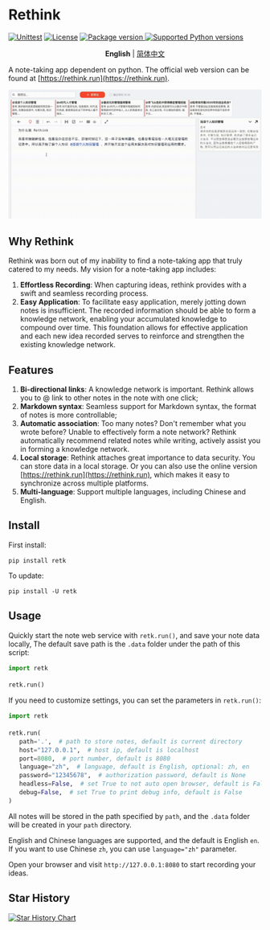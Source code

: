 # Rethink

[![Unittest](https://github.com/MorvanZhou/rethink/actions/workflows/python-app.yml/badge.svg)](https://github.com/MorvanZhou/rethink/actions/workflows/python-app.yml)
[![License](https://img.shields.io/github/license/MorvanZhou/rethink)](https://github.com/MorvanZhou/rethink/blob/master/LICENSE)
<a href="https://pypi.org/project/retk" target="_blank">
<img src="https://img.shields.io/pypi/v/retk?color=%2334D058&label=pypi%20package" alt="Package version">
</a>
<a href="https://pypi.org/project/retk" target="_blank">
<img src="https://img.shields.io/pypi/pyversions/retk.svg?color=%2334D058" alt="Supported Python versions">
</a>

<p align="center">
  <strong>English</strong> | <a href="README_ZH.md" target="_blank">简体中文</a>
</p>

A note-taking app dependent on python.
The official web version can be found at [https://rethink.run](https://rethink.run).

![demo](https://github.com/MorvanZhou/rethink/raw/main/img/demo.gif)

## Why Rethink

Rethink was born out of my inability to find a note-taking app that truly catered to my needs. My vision for a
note-taking app includes:

1. **Effortless Recording**: When capturing ideas, rethink provides with a swift and seamless recording process.
2. **Easy Application**: To facilitate easy application, merely jotting down notes is insufficient.
   The recorded information should be able to form a knowledge network,
   enabling your accumulated knowledge to compound over time.
   This foundation allows for effective application and each new idea recorded serves to reinforce
   and strengthen the existing knowledge network.

## Features

1. **Bi-directional links**: A knowledge network is important.
   Rethink allows you to @ link to other notes in the note with one click;
2. **Markdown syntax**: Seamless support for Markdown syntax, the format of notes is more controllable;
3. **Automatic association**: Too many notes? Don't remember what you wrote before?
   Unable to effectively form a note network?
   Rethink automatically recommend related notes while writing,
   actively assist you in forming a knowledge network.
4. **Local storage**: Rethink attaches great importance to data security.
   You can store data in a local storage.
   Or you can also use the online version [https://rethink.run](https://rethink.run),
   which makes it easy to synchronize across multiple platforms.
5. **Multi-language**: Support multiple languages, including Chinese and English.

## Install

First install:

```shell
pip install retk
```

To update:

```shell
pip install -U retk
```

## Usage

Quickly start the note web service with `retk.run()`, and save your note data locally,
The default save path is the `.data` folder under the path of this script:

```python
import retk

retk.run()
```

If you need to customize settings, you can set the parameters in `retk.run()`:

```python
import retk

retk.run(
   path='.',  # path to store notes, default is current directory
   host="127.0.0.1",  # host ip, default is localhost
   port=8080,  # port number, default is 8080
   language="zh",  # language, default is English, optional: zh, en
   password="12345678",  # authorization password, default is None
   headless=False,  # set True to not auto open browser, default is False
   debug=False,  # set True to print debug info, default is False
)
```

All notes will be stored in the path specified by `path`,
and the `.data` folder will be created in your `path` directory.

English and Chinese languages are supported, and the default is English `en`.
If you want to use Chinese `zh`, you can use `language="zh"` parameter.

Open your browser and visit `http://127.0.0.1:8080` to start recording your ideas.

## Star History

<a href="https://star-history.com/?utm_source=bestxtools.com#MorvanZhou/rethink&Date">
  <picture>
    <source media="(prefers-color-scheme: dark)" srcset="https://api.star-history.com/svg?repos=MorvanZhou/rethink&type=Date&theme=dark" />
    <source media="(prefers-color-scheme: light)" srcset="https://api.star-history.com/svg?repos=MorvanZhou/rethink&type=Date" />
    <img alt="Star History Chart" src="https://api.star-history.com/svg?repos=MorvanZhou/rethink&type=Date" />
  </picture>
</a>

